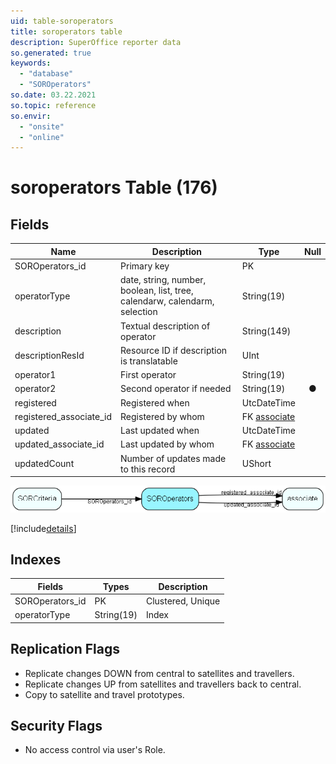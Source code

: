```yaml
---
uid: table-soroperators
title: soroperators table
description: SuperOffice reporter data
so.generated: true
keywords:
  - "database"
  - "SOROperators"
so.date: 03.22.2021
so.topic: reference
so.envir:
  - "onsite"
  - "online"
---
```


# soroperators Table (176)

## Fields

| Name | Description | Type | Null |
|------|-------------|------|:----:|
|SOROperators\_id|Primary key|PK| |
|operatorType|date, string, number, boolean, list, tree, calendarw, calendarm, selection|String(19)| |
|description|Textual description of operator|String(149)| |
|descriptionResId|Resource ID if description is translatable|UInt| |
|operator1|First operator|String(19)| |
|operator2|Second operator if needed|String(19)|&#x25CF;|
|registered|Registered when|UtcDateTime| |
|registered\_associate\_id|Registered by whom|FK [associate](associate.md)| |
|updated|Last updated when|UtcDateTime| |
|updated\_associate\_id|Last updated by whom|FK [associate](associate.md)| |
|updatedCount|Number of updates made to this record|UShort| |


![SOROperators table relationship diagram](./media/SOROperators.png)

[!include[details](./includes/SOROperators.md)]

## Indexes

| Fields | Types | Description |
|--------|-------|-------------|
|SOROperators\_id |PK |Clustered, Unique |
|operatorType |String(19) |Index |

## Replication Flags

* Replicate changes DOWN from central to satellites and travellers.
* Replicate changes UP from satellites and travellers back to central.
* Copy to satellite and travel prototypes.

## Security Flags

* No access control via user's Role.


